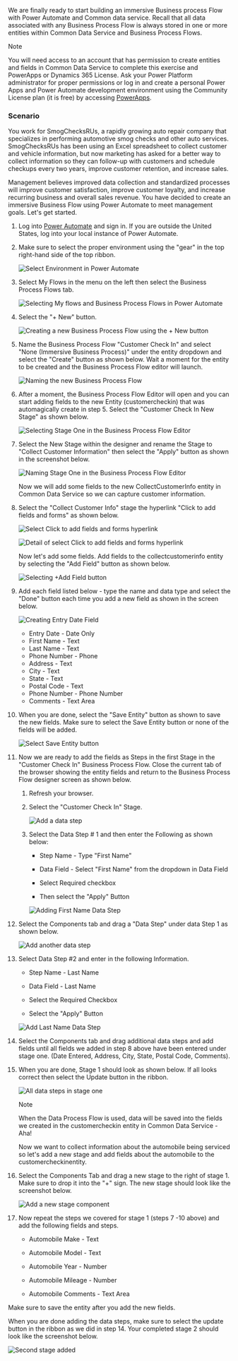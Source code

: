 We are finally ready to start building an immersive Business process
Flow with Power Automate and Common data service. Recall that all data
associated with any Business Process Flow is always stored in one or
more entities within Common Data Service and Business Process Flows.

> [!NOTE]
> You will need access to an account that has permission to create entities and fields in Common Data Service to complete this exercise and PowerApps or Dynamics 365 License. Ask your Power Platform administrator for proper permissions or log in and create a personal Power Apps and Power Automate development environment using the Community License plan (it is free) by accessing [PowerApps](https://powerapps.microsoft.com/communityplan/?azure-portal=true).

### Scenario

You work for SmogChecksRUs, a rapidly growing auto repair
company that specializes in performing automotive smog checks and other
auto services. SmogChecksRUs has been using an Excel spreadsheet to
collect customer and vehicle information, but now marketing has asked
for a better way to collect information so they can follow-up with
customers and schedule checkups every two years, improve customer
retention, and increase sales.

Management believes improved data collection and standardized processes
will improve customer satisfaction, improve customer loyalty, and
increase recurring business and overall sales revenue. You have decided
to create an immersive Business Flow using Power Automate to meet
management goals. Let's get started.

1. Log into [Power Automate](https://us.flow.microsoft.com/?azure-portal=true) and sign
in. If you are outside the United States, log into your local instance
of Power Automate.

1. Make sure to select the proper environment using the "gear" in the
top right-hand side of the top ribbon.

	![Select Environment in Power Automate](../media/3-selecting-environment-power-automate.png)

1. Select My Flows in the menu on the left then select the Business
Process Flows tab.

	![Selecting My flows and Business Process Flows in Power Automate](../media/4-selecting-my-flows-business-process-flows-power-automate.png)

1. Select the "+ New" button.

	![Creating a new Business Process Flow using the + New button](../media/5-creating-new-business-process-flow-using-new-button.png)

1. Name the Business Process Flow "Customer Check In" and select "None
(Immersive Business Process)" under the entity dropdown and select the
"Create" button as shown below. Wait a moment for the entity to be
created and the Business Process Flow editor will launch.

	![Naming the new Business Process Flow](../media/6-naming-new-business-process-flow.png)

1. After a moment, the Business Process Flow Editor will open and you
can start adding fields to the new Entity (customercheckin) that was
automagically create in step 5. Select the "Customer Check In New Stage"
as shown below.

	![Selecting Stage One in the Business Process Flow Editor](../media/7-selecting-stage-one-business-process-flow-editor.png)

1. Select the New Stage within the designer and rename the Stage to
"Collect Customer Information" then select the "Apply" button as shown
in the screenshot below.

	![Naming Stage One in the Business Process Flow Editor](../media/8-naming-stage-one-business-process-flow-editor.png)

	Now we will add some fields to the new CollectCustomerInfo entity in Common Data Service so we can capture customer information.

1. Select the "Collect Customer Info" stage the hyperlink "Click to
add fields and forms" as shown below.

	![Select Click to add fields and forms hyperlink](../media/9-select-click-add-fields-and-forms-hyperlink.png)

	![Detail of select Click to add fields and forms hyperlink](../media/10-select-click-add-fields-and-forms-hyperlink.png)

	Now let's add some fields. Add fields to the collectcustomerinfo entity
	by selecting the "Add Field" button as shown below.

	![Selecting +Add Field button](../media/11-selecting-add-field-button.png)

1. Add each field listed below - type the name and data type and
select the "Done" button each time you add a new field as shown in the
screen below.

	![Creating Entry Date Field](../media/12-creating-entry-date-field.png)

	- Entry Date - Date Only
	- First Name - Text
	- Last Name - Text
	- Phone Number - Phone
	- Address - Text
	- City - Text
	- State - Text
	- Postal Code - Text
	- Phone Number - Phone Number
	- Comments - Text Area

1. When you are done, select the "Save Entity" button as shown to
save the new fields. Make sure to select the Save Entity button or none
of the fields will be added.

	![Select Save Entity button](../media/13-select-save-entity-button.png)

1. Now we are ready to add the fields as Steps in the first Stage in
the "Customer Check In" Business Process Flow. Close the current tab of
the browser showing the entity fields and return to the Business Process
Flow designer screen as shown below.

	1. Refresh your browser.

	1. Select the "Customer Check In" Stage.

		![Add a data step](../media/14-add-data-step.png)

	1. Select the Data Step # 1 and then enter the Following as shown below:

		-   Step Name - Type "First Name"
		
		-   Data Field - Select "First Name" from the dropdown in Data Field
		
		-   Select Required checkbox
		
		-   Then select the "Apply" Button
		
		![Adding First Name Data Step](../media/15-adding-first-name-data-step.png)

1. Select the Components tab and drag a "Data Step" under data Step 1
as shown below.

	![Add another data step](../media/16-add-another-data-step.png)

1. Select Data Step #2 and enter in the following Information.

	-   Step Name - Last Name
	
	-   Data Field - Last Name
	
	-   Select the Required Checkbox
	
	-   Select the "Apply" Button

	![Add Last Name Data Step](../media/17-add-last-name-data-step.png)

1. Select the Components tab and drag additional data steps and add
fields until all fields we added in step 8 above have been entered under
stage one. (Date Entered, Address, City, State, Postal Code, Comments).

1. When you are done, Stage 1 should look as shown below. If all
looks correct then select the Update button in the ribbon.

	![All data steps in stage one](../media/18-all-data-steps-stage-one.png)

	> [!NOTE]
	> When the Data Process Flow is used, data will be saved into the
	fields we created in the customercheckin entity in Common Data Service -
	Aha!

	Now we want to collect information about the automobile being serviced so let's add a new stage and add fields about the automobile to the
	customercheckinentity.

1. Select the Components Tab and drag a new stage to the right of
stage 1. Make sure to drop it into the "+" sign. The new stage should
look like the screenshot below.

	![Add a new stage component](../media/19-add-new-stage-component.png)

1. Now repeat the steps we covered for stage 1 (steps 7 -10 above)
and add the following fields and steps.

	-   Automobile Make - Text
	
	-   Automobile Model - Text
	
	-   Automobile Year - Number
	
	-   Automobile Mileage - Number
	
	-   Automobile Comments - Text Area

Make sure to save the entity after you add the new fields.

When you are done adding the data steps, make sure to select the update
button in the ribbon as we did in step 14. Your completed stage 2 should
look like the screenshot below.

![Second stage added](../media/20-second-stage-added.png)
